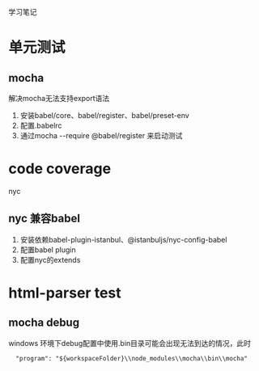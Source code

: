 学习笔记
# 单元测试
## mocha
解决mocha无法支持export语法
1. 安装babel/core、babel/register、babel/preset-env
2. 配置.babelrc
3. 通过mocha --require @babel/register 来启动测试

# code coverage
nyc
## nyc 兼容babel
1. 安装依赖babel-plugin-istanbul、@istanbuljs/nyc-config-babel
2. 配置babel plugin
3. 配置nyc的extends

# html-parser test
## mocha debug
windows 环境下debug配置中使用.bin目录可能会出现无法到达的情况，此时
```
  "program": "${workspaceFolder}\\node_modules\\mocha\\bin\\mocha"
```